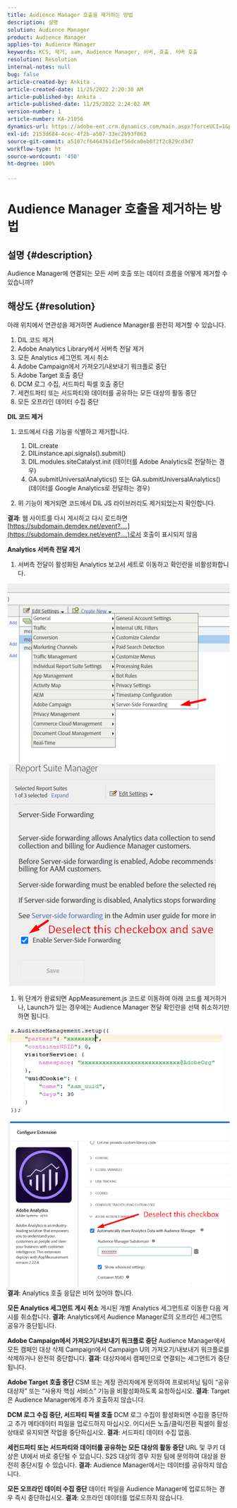 ```yaml
---
title: Audience Manager 호출을 제거하는 방법
description: 설명
solution: Audience Manager
product: Audience Manager
applies-to: Audience Manager
keywords: KCS, 제거, aam, Audience Manager, 서버, 호출. 서버 호출
resolution: Resolution
internal-notes: null
bug: false
article-created-by: Ankita .
article-created-date: 11/25/2022 2:20:38 AM
article-published-by: Ankita .
article-published-date: 11/25/2022 2:24:02 AM
version-number: 1
article-number: KA-21056
dynamics-url: https://adobe-ent.crm.dynamics.com/main.aspx?forceUCI=1&pagetype=entityrecord&etn=knowledgearticle&id=a6cfc2bc-676c-ed11-9562-6045bd006239
exl-id: 2153d684-4cec-4f2b-a507-33ec2b93f863
source-git-commit: a5107cf6464361d1ef56dca0eb0f2f2c829cd3d7
workflow-type: ht
source-wordcount: '450'
ht-degree: 100%

---
```


# Audience Manager 호출을 제거하는 방법

## 설명 {#description}

Audience Manager에 연결되는 모든 서버 호출 또는 데이터 흐름을 어떻게 제거할 수 있습니까?

## 해상도 {#resolution}


아래 위치에서 연관성을 제거하면 Audience Manager를 완전히 제거할 수 있습니다.

1. DIL 코드 제거
2. Adobe Analytics Library에서 서버측 전달 제거
3. 모든 Analytics 세그먼트 게시 취소
4. Adobe Campaign에서 가져오기/내보내기 워크플로 중단
5. Adobe Target 호출 중단
6. DCM 로그 수집, 서드파티 픽셀 호출 중단
7. 세컨드파티 또는 서드파티와 데이터를 공유하는 모든 대상의 활동 중단
8. 모든 오프라인 데이터 수집 중단


<b>DIL 코드 제거</b>

1. 코드에서 다음 기능을 식별하고 제거합니다.

   1. DIL.create
   2. DILinstance.api.signals().submit()
   3. DIL.modules.siteCatalyst.init (데이터를 Adobe Analytics로 전달하는 경우)
   4. GA.submitUniversalAnalytics() 또는 GA.submitUniversalAnalytics() (데이터를 Google Analytics로 전달하는 경우)
2. 위 기능이 제거되면 코드에서 DIL JS 라이브러리도 제거되었는지 확인합니다.


<b>결과</b>: 웹 사이트를 다시 게시하고 다시 로드하면 [https://subdomain.demdex.net/event?....](https://subdomain.demdex.net/event?....)로서 호출이 표시되지 않음

<b>Analytics 서버측 전달 제거</b>

1. 서버측 전달이 활성화된 Analytics 보고서 세트로 이동하고 확인란을 비활성화합니다.


![](assets/8a6b5fd5-676c-ed11-9562-6045bd006239.png) ![](assets/8d6b5fd5-676c-ed11-9562-6045bd006239.png)

1. 위 단계가 완료되면 AppMeasurement.js 코드로 이동하여 아래 코드를 제거하거나, Launch가 있는 경우에는 Audience Manager 전달 확인란을 선택 취소하기만 하면 됩니다.


![](assets/8c6b5fd5-676c-ed11-9562-6045bd006239.png)             ![](assets/8b6b5fd5-676c-ed11-9562-6045bd006239.png)
<b>결과</b>: Analytics 호출 응답은 비어 있어야 합니다.

<b>모든 Analytics 세그먼트 게시 취소</b>
게시된 개별 Analytics 세그먼트로 이동한 다음 게시를 취소합니다.
<b>결과</b>: Analytics에서 Audience Manager로의 오프라인 세그먼트 공유가 중단됩니다.

<b>Adobe Campaign에서 가져오기/내보내기 워크플로 중단</b>
Audience Manager에서 모든 캠페인 대상 삭제
Campaign에서 Campaign U의 가져오기/내보내기 워크플로를 삭제하거나 완전히 중단합니다.
<b>결과</b>: 대상자에서 캠페인으로 연결되는 세그먼트가 중단됩니다.

<b>Adobe Target 호출 중단</b>
CSM 또는 계정 관리자에게 문의하여 프로비저닝 팀이 “공유 대상자” 또는 “사용자 핵심 서비스” 기능을 비활성화하도록 요청하십시오.
<b>결과</b>: Target은 Audience Manager에게 추가 호출하지 않습니다.

<b>DCM 로그 수집 중단, 서드파티 픽셀 호출</b>
DCM 로그 수집이 활성화되면 수집을 중단하고 추가 메타데이터 파일을 업로드하지 마십시오.
어디서든 노출/클릭/전환 픽셀이 활성 상태로 유지되면 작업을 중단하십시오.
<b>결과</b>: 서드파티 데이터 수집 없음.

<b>세컨드파티 또는 서드파티와 데이터를 공유하는 모든 대상의 활동 중단</b>
URL 및 쿠키 대상은 UI에서 바로 중단될 수 있습니다.
S2S 대상의 경우 지원 팀에 문의하여 대상을 완전히 중단시킬 수 있습니다.
<b>결과</b>: Audience Manager에서는 데이터를 공유하지 않습니다.

<b>모든 오프라인 데이터 수집 중단</b>
데이터 파일을 Audience Manager에 업로드하는 경우 즉시 중단하십시오.
<b>결과</b>: 오프라인 데이터를 업로드하지 않습니다.

